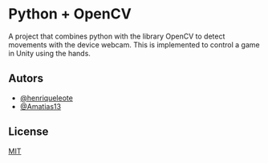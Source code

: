 # Python + OpenCV

A project that combines python with the library OpenCV to detect movements with the device webcam. This is implemented to control a game in Unity using the hands.


## Autors

- [@henriqueleote](https://www.github.com/henriqueleote)
- [@Amatias13](https://github.com/Amatias13)


## License

[MIT](https://choosealicense.com/licenses/mit/)
